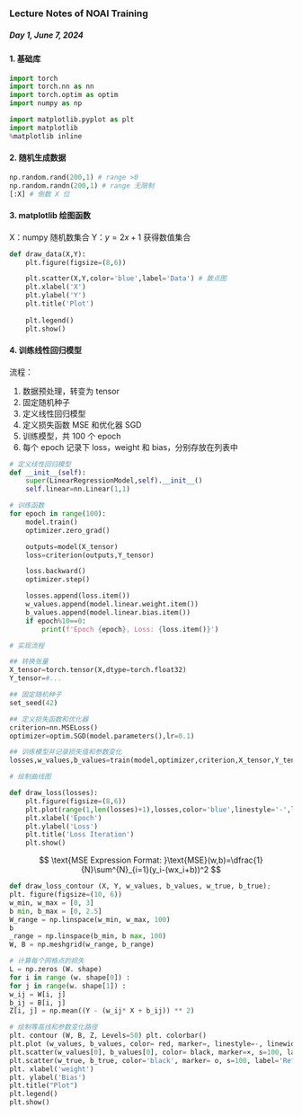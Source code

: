 ### Lecture Notes of NOAI Training
##### Day 1, June 7, 2024

#### 1. 基础库

```python
import torch
import torch.nn as nn
import torch.optim as optim
import numpy as np

import matplotlib.pyplot as plt
import matplotlib
%matplotlib inline
```

#### 2. 随机生成数据

```python
np.random.rand(200,1) # range >0
np.random.randn(200,1) # range 无限制
[:X] # 倒数 X 位
```
#### 3. matplotlib 绘图函数

X：numpy 随机数集合
Y：$y=2x+1$ 获得数值集合

```python
def draw_data(X,Y):
    plt.figure(figsize=(8,6))

    plt.scatter(X,Y,color='blue',label='Data') # 散点图
    plt.xlabel('X')
    plt.ylabel('Y')
    plt.title('Plot')
    
    plt.legend()
    plt.show()
```

#### 4. 训练线性回归模型

流程：

1. 数据预处理，转变为 tensor
2. 固定随机种子
3. 定义线性回归模型
4. 定义损失函数 MSE 和优化器 SGD
5. 训练模型，共 100 个 epoch
6. 每个 epoch 记录下 loss，weight 和 bias，分别存放在列表中

```python
# 定义线性回归模型
def __init__(self):
    super(LinearRegressionModel,self).__init__()
    self.linear=nn.Linear(1,1)

# 训练函数
for epoch in range(100):
    model.train()
    optimizer.zero_grad()

    outputs=model(X_tensor)
    loss=criterion(outputs,Y_tensor)

    loss.backward()
    optimizer.step()

    losses.append(loss.item())
    w_values.append(model.linear.weight.item())
    b_values.append(model.linear.bias.item())
    if epoch%10==0:
        print(f'Epoch {epoch}, Loss: {loss.item()}')

# 实现流程

## 转换张量
X_tensor=torch.tensor(X,dtype=torch.float32)
Y_tensor=#...

## 固定随机种子
set_seed(42)

## 定义损失函数和优化器
criterion=nn.MSELoss()
optimizer=optim.SGD(model.parameters(),lr=0.1)

## 训练模型并记录损失值和参数变化
losses,w_values,b_values=train(model,optimizer,criterion,X_tensor,Y_tensor)

# 绘制曲线图

def draw_loss(losses):
    plt.figure(figsize=(8,6))
    plt.plot(range(1,len(losses)+1),losses,color='blue',linestyle='-',linewidth=2)
    plt.xlabel('Epoch')
    plt.ylabel('Loss')
    plt.title('Loss Iteration')
    plt.show()
```

$$
\text{MSE Expression Format: }\text{MSE}(w,b)=\dfrac{1}{N}\sum^{N}_{i=1}(y_i-(wx_i+b))^2
$$


```python
def draw_loss_contour (X, Y, w_values, b_values, w_true, b_true);
plt. figure(figsize=(10, 6))
w_min, w_max = [0, 3]
b min, b_max = [0, 2.5]
W_range = np.linspace(w_min, w_max, 100)
b
_range = np.linspace(b_min, b max, 100)
W, B = np.meshgrid(w_range, b_range)

# 计算每个网格点的损失
L = np.zeros (W. shape)
for i in range (w. shape[0]) :
for j in range(w. shape[1]) :
w_ij = W[i, j]
b_ij = B[i, j]
Z[i, j] = np.mean((Y - (w_ij* X + b_ij)) ** 2)

# 绘制等高线和参数变化路径
plt. contour (W, B, Z, Levels=50) plt. colorbar()
plt.plot (w_values, b_values, color= red, marker=, linestyle=-, linewidth=2, markersize=s, label= 'Optimized Path')
plt.scatter(w_values[0], b_values[0], color= black, marker=×, s=100, label='Initial Point')
plt.scatter(w_true, b_true, color='black', marker= o, s=100, label='Ref Point')
plt. xlabel('weight')
plt. ylabel('Bias')
plt.title("Plot")
plt.legend()
plt.show()
```